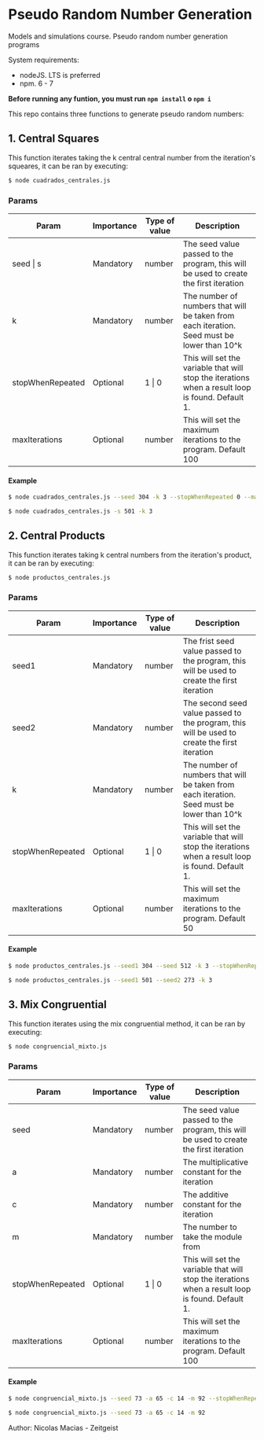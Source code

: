 # Pseudo Random Number Generation

Models and simulations course. Pseudo random number generation programs

System requirements:
  - nodeJS. LTS is preferred
  - npm. 6 - 7

__Before running any funtion, you must run `npm install` o `npm i`__

This repo contains three functions to generate pseudo random numbers:

## 1. Central Squares

This function iterates taking the k central central number from the iteration's squeares, it can be ran by executing:

```bash
$ node cuadrados_centrales.js
```

### Params

| Param            | Importance | Type of value | Description                                                                                      |
| ---------------- | ---------- | ------------- | ------------------------------------------------------------------------------------------------ |
| seed   \|   s    | Mandatory  | number        | The seed value passed to the program, this will be used to create the first iteration            |
| k                | Mandatory  | number        | The number of numbers that will be taken from each iteration. Seed must be lower than 10^k       |
| stopWhenRepeated | Optional   | 1 \| 0        | This will set the variable that will stop the iterations when a result loop is found. Default 1. |
| maxIterations    | Optional   | number        | This will set the maximum iterations to the program. Default 100                                 |

#### Example

 ```bash
$ node cuadrados_centrales.js --seed 304 -k 3 --stopWhenRepeated 0 --maxIterations 150

$ node cuadrados_centrales.js -s 501 -k 3
 ```

## 2. Central Products

This function iterates taking k central numbers from the iteration's product, it can be ran by executing:

```bash
$ node productos_centrales.js
```

### Params

| Param            | Importance | Type of value | Description                                                                                      |
| ---------------- | ---------- | ------------- | ------------------------------------------------------------------------------------------------ |
| seed1            | Mandatory  | number        | The frist seed value passed to the program, this will be used to create the first iteration      |
| seed2            | Mandatory  | number        | The second seed value passed to the program, this will be used to create the first iteration     |
| k                | Mandatory  | number        | The number of numbers that will be taken from each iteration. Seed must be lower than 10^k       |
| stopWhenRepeated | Optional   | 1 \| 0        | This will set the variable that will stop the iterations when a result loop is found. Default 1. |
| maxIterations    | Optional   | number        | This will set the maximum iterations to the program. Default 50                                  |

#### Example

 ```bash
$ node productos_centrales.js --seed1 304 --seed 512 -k 3 --stopWhenRepeated 0 --maxIterations 150

$ node productos_centrales.js --seed1 501 --seed2 273 -k 3
 ```

## 3. Mix Congruential

This function iterates using the mix congruential method, it can be ran by executing:

```bash
$ node congruencial_mixto.js
```

### Params

| Param            | Importance | Type of value | Description                                                                                      |
| ---------------- | ---------- | ------------- | ------------------------------------------------------------------------------------------------ |
| seed             | Mandatory  | number        | The seed value passed to the program, this will be used to create the first iteration            |
| a                | Mandatory  | number        | The multiplicative constant for the iteration                                                    |
| c                | Mandatory  | number        | The additive constant for the iteration                                                          |
| m                | Mandatory  | number        | The number to take the module from                                                               |
| stopWhenRepeated | Optional   | 1 \| 0        | This will set the variable that will stop the iterations when a result loop is found. Default 1. |
| maxIterations    | Optional   | number        | This will set the maximum iterations to the program. Default 100                                 |

#### Example

 ```bash
$ node congruencial_mixto.js --seed 73 -a 65 -c 14 -m 92 --stopWhenRepeated 0 --maxIterations 150

$ node congruencial_mixto.js --seed 73 -a 65 -c 14 -m 92
 ```


Author: Nicolas Macias - Zeitgeist
